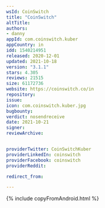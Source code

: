 ```yaml
---
wsId: CoinSwitch
title: "CoinSwitch"
altTitle: 
authors:
- danny
appId: com.coinswitch.kuber
appCountry: in
idd: 1540214951
released: 2020-12-01
updated: 2021-10-18
version: "3.1.1"
stars: 4.305
reviews: 21515
size: 61172736
website: https://coinswitch.co/in
repository: 
issue: 
icon: com.coinswitch.kuber.jpg
bugbounty: 
verdict: nosendreceive
date: 2021-10-21
signer: 
reviewArchive:


providerTwitter: CoinSwitchKuber
providerLinkedIn: coinswitch
providerFacebook: coinswitch
providerReddit: 

redirect_from:

---
```


{% include copyFromAndroid.html %}
